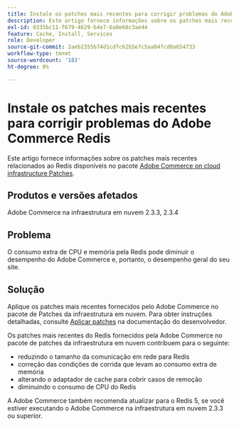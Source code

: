 ```yaml
---
title: Instale os patches mais recentes para corrigir problemas do Adobe Commerce Redis
description: Este artigo fornece informações sobre os patches mais recentes relacionados ao Redis disponíveis no pacote [Adobe Commerce on cloud infrastructure Patches](https://experienceleague.adobe.com/en/docs/commerce-cloud-service/user-guide/develop/upgrade/apply-patches).
exl-id: 0335bc11-f679-4629-b4e7-6a0e68c3ae44
feature: Cache, Install, Services
role: Developer
source-git-commit: 2aeb2355b74d1cdfc62b5e7c5aa04fcd0a654733
workflow-type: tm+mt
source-wordcount: '183'
ht-degree: 0%

---
```


# Instale os patches mais recentes para corrigir problemas do Adobe Commerce Redis

Este artigo fornece informações sobre os patches mais recentes relacionados ao Redis disponíveis no pacote [Adobe Commerce on cloud infrastructure Patches](https://experienceleague.adobe.com/en/docs/commerce-cloud-service/user-guide/develop/upgrade/apply-patches).

## Produtos e versões afetados

Adobe Commerce na infraestrutura em nuvem 2.3.3, 2.3.4

## Problema

O consumo extra de CPU e memória pela Redis pode diminuir o desempenho do Adobe Commerce e, portanto, o desempenho geral do seu site.

## Solução

Aplique os patches mais recentes fornecidos pelo Adobe Commerce no pacote de Patches da infraestrutura em nuvem. Para obter instruções detalhadas, consulte [Aplicar patches](https://experienceleague.adobe.com/en/docs/commerce-cloud-service/user-guide/develop/upgrade/apply-patches) na documentação do desenvolvedor.

Os patches mais recentes do Redis fornecidos pela Adobe Commerce no pacote de patches da infraestrutura em nuvem contribuem para o seguinte:

* reduzindo o tamanho da comunicação em rede para Redis
* correção das condições de corrida que levam ao consumo extra de memória
* alterando o adaptador de cache para cobrir casos de remoção
* diminuindo o consumo de CPU do Redis

A Adobe Commerce também recomenda atualizar para o Redis 5, se você estiver executando o Adobe Commerce na infraestrutura em nuvem 2.3.3 ou superior.
